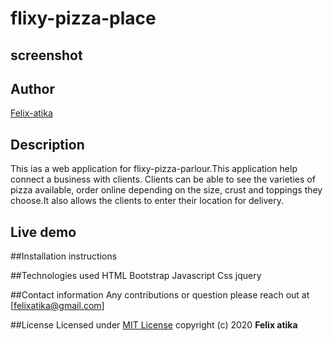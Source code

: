 # flixy-pizza-place
## screenshot
## Author
[Felix-atika](https://github.com/Felixatika)
 ## Description
 This ias a web application for flixy-pizza-parlour.This application help connect a business with clients.
 Clients can be able to see the varieties of pizza available, order online depending on the size, crust and toppings
 they choose.It also allows the clients to enter their location for delivery.
 
 ## Live demo
 
 ##Installation instructions
 
 ##Technologies used
 HTML
 Bootstrap
 Javascript
 Css
 jquery
 
 ##Contact information
 Any contributions or question please reach out at [felixatika@gmail.com]
 
 ##License
 Licensed under [MIT License](LICENSE)
 copyright (c) 2020 **Felix atika**
